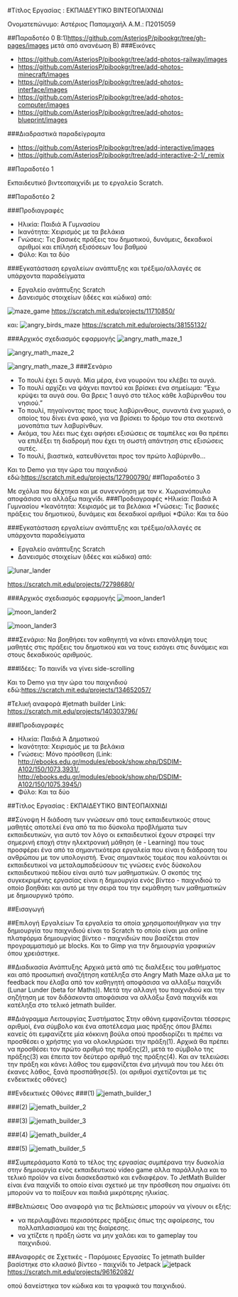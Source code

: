 #Τίτλος Εργασίας : ΕΚΠΑΙΔΕΥΤΙΚΟ ΒΙΝΤΕΟΠΑΙΧΝΙΔΙ

Ονοματεπώνυμο: Αστέριος Παπαμιχαήλ
Α.Μ.: Π2015059

##Παραδοτέο 0
Β:1)https://github.com/AsteriosP/pibookgr/tree/gh-pages/images
μετά από ανανέωση 
Β)
###Εικόνες
* https://github.com/AsteriosP/pibookgr/tree/add-photos-railway/images
* https://github.com/AsteriosP/pibookgr/tree/add-photos-minecraft/images
* https://github.com/AsteriosP/pibookgr/tree/add-photos-interface/images
* https://github.com/AsteriosP/pibookgr/tree/add-photos-computer/images
* https://github.com/AsteriosP/pibookgr/tree/add-photos-blueprint/images

###Διαδραστικά παραδείγραμτα
* https://github.com/AsteriosP/pibookgr/tree/add-interactive/images
* https://github.com/AsteriosP/pibookgr/tree/add-interactive-2-1/_remix

##Παραδοτέο 1

Εκπαιδευτικό βιντεοπαιχνίδι με το εργαλείο Scratch.

##Παραδοτέο 2

###Προδιαγραφές
* Ηλικία:    Παιδιά Ά Γυμνασίου
* Ικανότητα: Χειρισμός με τα βελάκια
* Γνώσεις:   Τις βασικές πράξεις του δημοτικού, δυνάμεις, δεκαδικοί αριθμοί και επίλησή εξισόσεων 1ου βαθμού
* Φύλο:      Και τα δύο

###Εγκατάσταση εργαλείων ανάπτυξης και τρέξιμο/αλλαγές σε υπάρχοντα παραδείγματα
* Εργαλείο ανάπτυξης Scratch
* Δανεισμός στοιχείων (ιδέες και κώδικα) από:

![maze_game](https://cloud.githubusercontent.com/assets/18286552/22221174/77bab8e0-e1ba-11e6-9849-56954505df83.png)
https://scratch.mit.edu/projects/11710850/ 

και: 
![angry_birds_maze](https://cloud.githubusercontent.com/assets/18286552/22221199/8ee4db2c-e1ba-11e6-8793-fdca6ca0bf19.png)
https://scratch.mit.edu/projects/38155132/

###Αρχικός σχεδιασμός εφαρμογής
![angry_math_maze_1](https://cloud.githubusercontent.com/assets/18286552/22221212/9ce31ff4-e1ba-11e6-97f8-776d50185943.png)



![angry_math_maze_2](https://cloud.githubusercontent.com/assets/18286552/22221220/a6d0ce6c-e1ba-11e6-967e-efd54a756f4e.png)



![angry_math_maze_3](https://cloud.githubusercontent.com/assets/18286552/22221226/b0df7c00-e1ba-11e6-80e8-b8c284ebc191.png)
###Σενάριο
* Το πουλί έχει 5 αυγά. Μία μέρα, ένα γουρούνι του κλέβει τα αυγά. 
* Το πουλί αρχίζει να ψάχνει παντού και βρίσκει ένα σημείωμα: “Έχω κρύψει τα αυγά σου. Θα βρεις 1 αυγό στο τέλος κάθε λαβύρινθου του νησιού.”
* Το πουλί, πηγαίνοντας προς τους λαβύρινθους, συναντά ένα χωρικό, ο οποίος του δίνει ένα φακό, για να βρίσκει το δρόμο του στα σκοτεινά μονοπάτια των λαβυρίνθων.
* Ακόμα, του λέει πως έχει αφήσει εξισώσεις σε ταμπέλες και θα πρέπει να επιλέξει τη διαδρομή που έχει τη σωστή απάντηση στις εξισώσεις αυτές.
* Το πουλί, βιαστικά, κατευθύνεται προς τον πρώτο λαβύρινθο...

Και το Demo για την ώρα του παιχνιδιού εδώ:https://scratch.mit.edu/projects/127900790/
##Παραδοτέο 3

Με σχόλια που δέχτηκα και με συνεννόηση με τον  κ. Χωριανόπουλο αποφάσισα να αλλάξω παιχνίδι.
###Προδιαγραφές
*Ηλικία: Παιδιά Ά Γυμνασίου
*Ικανότητα: Χειρισμός με τα βελάκια
*Γνώσεις: Τις βασικές πράξεις του δημοτικού, δυνάμεις και δεκαδικοί αριθμοί
*Φύλο: Και τα δύο

###Εγκατάσταση εργαλείων ανάπτυξης και τρέξιμο/αλλαγές σε υπάρχοντα παραδείγματα
* Εργαλείο ανάπτυξης Scratch
* Δανεισμός στοιχείων (ιδέες και κώδικα) από:

![lunar_lander](https://cloud.githubusercontent.com/assets/18286552/22221236/bf88df94-e1ba-11e6-8c94-463f4a6c3fd3.png)

https://scratch.mit.edu/projects/72798680/

###Αρχικός σχεδιασμός εφαρμογής
![moon_lander1](https://cloud.githubusercontent.com/assets/18286552/22221239/caffc478-e1ba-11e6-9441-9d91e46a6fe8.png)



![moon_lander2](https://cloud.githubusercontent.com/assets/18286552/22221255/d4b2275e-e1ba-11e6-9014-13372af5349e.png)



![moon_lander3](https://cloud.githubusercontent.com/assets/18286552/22221262/dc76d1ba-e1ba-11e6-9fbd-4e3564c19aa5.png)


###Σενάριο:
Να βοηθήσει τον καθηγητή να κάνει επανάληψη τους μαθητές στις πράξεις του δημοτικού και να τους εισάγει στις δυνάμεις και  στους δεκαδικούς αριθμούς.

###Ιδέες:
Το παινίδι να γίνει side-scrolling  

Και το Demo για την ώρα του παιχνιδιού εδώ:https://scratch.mit.edu/projects/134652057/



#Τελική αναφορά
#jetmath builder
Link: https://scratch.mit.edu/projects/140303796/

###Προδιαγραφές
* Ηλικία:    Παιδιά Ά Δημοτικού
* Ικανότητα: Χειρισμός με τα βελάκια
* Γνώσεις:   Μόνο πρόσθεση (Link: http://ebooks.edu.gr/modules/ebook/show.php/DSDIM-A102/150/1073,3931/, http://ebooks.edu.gr/modules/ebook/show.php/DSDIM-A102/150/1075,3945/)
* Φύλο:      Και τα δύο

##Τίτλος Εργασίας : ΕΚΠΑΙΔΕΥΤΙΚΟ ΒΙΝΤΕΟΠΑΙΧΝΙΔΙ

##Σύνοψη 
Η διάδοση των γνώσεων από τους εκπαιδευτικούς στους μαθητές αποτελεί ένα από τα πιο δύσκολα προβλήματα των εκπαιδευτικών, για αυτό τον λόγο οι εκπαιδευτικοί έχουν στραφεί την σημερινή εποχή στην ηλεκτρονική μάθηση (e - Learning) που τους προσφέρει ένα από τα σημαντικότερα εργαλεία που είναι η διάδραση του ανθρώπου με τον υπολογιστή. Ένας σημαντικός τομέας που καλούνται οι εκπαιδευτικοί να μεταλαμπαδεύσουν τις γνώσεις ενός δύσκολου εκπαιδευτικού πεδίου είναι αυτό των μαθηματικών. 
Ο σκοπός της συγκεκριμένης εργασίας είναι η δημιουργία ενός βίντεο - παιχνιδιού το οποίο βοηθάει και αυτό με την σειρά του την εκμάθηση των μαθηματικών με δημιουργικό τρόπο.

##Εισαγωγή

##Επιλογή Εργαλείων
Τα εργαλεία τα οποία χρησιμοποιήθηκαν για την δημιουργία του παιχνιδιού είναι το Scratch το οποίο είναι μια online πλατφόρμα δημιουργίας βίντεο - παιχνιδιών που βασίζεται στον προγραμματισμό με blocks. Και το Gimp για την δημιουργία γραφικών όπου χρειάστηκε.

##Διαδικασία Ανάπτυξης
Αρχικά μετά από τις διαλέξεις του μαθήματος και από προσωπική αναζήτηση κατέληξα στο Angry Math Maze αλλα με το feedback που έλαβα από τον καθηγητή αποφάσισα να αλλάξω παιχνίδι (Lunar Lunder (beta for Maths)). Μετά την αλλαγή του παιχνιδιού και την σηζήτηση με τον διδάσκοντα αποφάσισα να αλλάξω ξανά παιχνίδι και κατέληξα στο τελικό jetmath builder. 

##Διάγραμμα Λειτουργίας Συστήματος
Στην οθόνη εμφανίζονται τέσσερις αριθμοί, ένα σύμβολο και ένα αποτέλεσμα μιας πράξης όπου βλέπει κανείς ότι εμφανίζετε μία κόκκινη βούλα οπού προσδιορίζει τι πρέπει να προσθέσει ο χρήστης για να ολοκληρώσει την πράξη(1). Αρχικά θα πρέπει να προσθέσει τον πρώτο αριθμό της πράξης(2), μετά το σύμβολο της πράξης(3) και έπειτα τον δεύτερο αριθμό της πράξης(4). Και αν τελειώσει την πράξη και κάνει λάθος του εμφανίζεται ένα μήνυμά που του λέει ότι έκανες λάθος, ξανά προσπάθησε(5).
(οι αριθμοί σχετίζονται με τις ενδεικτικές οθόνες)

##Ενδεικτικές Οθόνες
###(1)
![jemath_builder_1](https://cloud.githubusercontent.com/assets/18286552/22262046/00f0cfb0-e278-11e6-9436-cd6b50cb74b5.PNG)



###(2)
![jemath_builder_2](https://cloud.githubusercontent.com/assets/18286552/22262050/05820d50-e278-11e6-9e1e-af5143331ae0.PNG)



###(3)
![jemath_builder_3](https://cloud.githubusercontent.com/assets/18286552/22262053/08149d80-e278-11e6-8a5d-caa64a9998a8.PNG)



###(4)
![jemath_builder_4](https://cloud.githubusercontent.com/assets/18286552/22262055/0aaf149e-e278-11e6-814e-a2dade5356ad.PNG)



###(5)
![jemath_builder_5](https://cloud.githubusercontent.com/assets/18286552/22262056/0e2ffafc-e278-11e6-9f8a-d361322db5fd.PNG)


##Συμπεράσματα
Kατά το τέλος της εργασίας συμπέρανα την δυσκολία στην δημιουργία ενός εκπαιδευτικού video game αλλα παράλληλα και το τελικό προϊόν να είναι διασκεδαστικό και ενδιαφέρον. Το JetMath Builder είναι ένα παιχνίδι το οποίο είναι σχετικό με την πρόσθεση που σημαίνει ότι μπορούν να το παίξουν και παιδιά μικρότερης ηλικίας.

##Βελτιώσεις
Όσο αναφορά για τις βελτιώσεις μπορούν να γίνουν οι εξής:
* να περιλαμβάνει περισσότερες πράξεις όπως της αφαίρεσης, του πολλαπλασιασμού και της διαίρεσης.
* να χτίζετε η πράξη ώστε να μην χαλάει και το  gameplay του παιχνιδιού.

##Αναφορές σε Σχετικές - Παρόμοιες Εργασίες
Το jetmath builder βασίστηκε  στο κλασικό βίντεο - παιχνίδι το Jetpack 
![jetpack](https://cloud.githubusercontent.com/assets/18286552/22222339/24c3a412-e1bf-11e6-8676-5d471c7acdb3.PNG)
https://scratch.mit.edu/projects/96162082/

οπού δανείστηκα τον κώδικα και τα γραφικά του παιχνιδιού.
